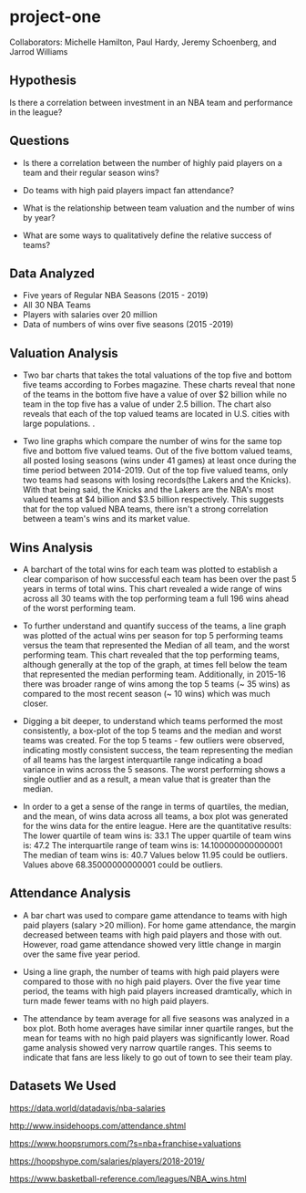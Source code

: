 # project-one

Collaborators: Michelle Hamilton, Paul Hardy, Jeremy Schoenberg, and Jarrod Williams

## Hypothesis

Is there a correlation between investment in an NBA team and performance in the league?

## Questions

* Is there a correlation between the number of highly paid players on a team and their regular season wins?

* Do teams with high paid players impact fan attendance?

* What is the relationship between team valuation and the number of wins by year?

* What are some ways to qualitatively define the relative success of teams?

## Data Analyzed

* Five years of Regular NBA Seasons (2015 - 2019)
* All 30 NBA Teams
* Players with salaries over 20 million
* Data of numbers of wins over five seasons (2015 -2019)

## Valuation Analysis
* Two bar charts that takes the total valuations of the top five and bottom five teams according to Forbes magazine. These charts reveal that none of the teams in the bottom five have a value of over $2 billion while no team in the top five has a value of under 2.5 billion. The chart also reveals that each of the top valued teams are located in U.S. cities with large populations. .

* Two line graphs which compare the number of wins for the same top five and bottom five valued teams. Out of the five bottom valued teams, all posted losing seasons (wins under 41 games) at least once during the time period between 2014-2019. Out of the top five valued teams, only two teams had seasons with losing records(the Lakers and the Knicks). With that being said, the Knicks and the Lakers are the NBA's most valued teams at $4 billion and $3.5 billion respectively. This suggests that for the top valued NBA teams, there isn't a strong correlation between a team's wins and its market value. 

## Wins Analysis

* A barchart of the total wins for each team was plotted to establish a clear comparison of how successful each team has been
over the past 5 years in terms of total wins. This chart revealed a wide range of wins across all 30 teams with the top performing team a full 196 wins ahead of the worst performing team.

* To further understand and quantify success of the teams, a line graph was plotted of the actual wins per season for top 5 performing teams versus the team that represented the Median of all team, and the worst performing team. This chart revealed that the top performing teams, although generally at the top of the graph, at times fell below the team that represented the median performing team. Additionally, in 2015-16 there was broader range of wins among the top 5 teams (~ 35 wins) as compared to the most recent season (~ 10 wins) which was much closer.

* Digging a bit deeper, to understand which teams performed the most consistently, a box-plot of the top 5 teams and the median and worst teams was created.  For the top 5 teams - few outliers were observed, indicating mostly consistent success, the team representing the median of all teams has the largest interquartile range indicating a boad variance in wins across the 5 seasons.  The worst performing shows a single outlier and as a result, a mean value that is greater than the median.

* In order to a get a sense of the range in terms of quartiles, the median, and the mean, of wins data across all teams, a box plot was generated for the wins data for the entire league. Here are the quantitative results:  
        The lower quartile of team wins is: 33.1
        The upper quartile of team wins is: 47.2
        The interquartile range of team wins is: 14.100000000000001
        The median of team wins is: 40.7 
        Values below 11.95 could be outliers.
        Values above 68.35000000000001 could be outliers.

## Attendance Analysis

* A bar chart was used to compare game attendance to teams with high paid players (salary >20 million). For home game attendance, the margin decreased between teams with high paid players and those with out. However, road game attendance showed very little change in margin over the same five year period.

* Using a line graph, the number of teams with high paid players were compared to those with no high paid players. Over the five year time period, the teams with high paid players increased dramtically, which in turn made fewer teams with no high paid players.

* The attendance by team average for all five seasons was analyzed in a box plot. Both home averages have similar inner quartile ranges, but the mean for teams with no high paid players was significantly lower. Road game analysis showed very narrow quartile ranges. This seems to indicate that fans are less likely to go out of town to see their team play.

## Datasets We Used

<https://data.world/datadavis/nba-salaries>

<http://www.insidehoops.com/attendance.shtml>

<https://www.hoopsrumors.com/?s=nba+franchise+valuations>

<https://hoopshype.com/salaries/players/2018-2019/>

<https://www.basketball-reference.com/leagues/NBA_wins.html>
